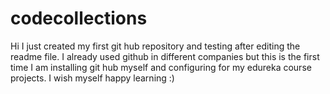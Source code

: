 # codecollections
Hi I just created my first git hub repository and testing after editing the readme file. I already used github in different companies but this is the first time I am installing git hub myself and configuring for my edureka course projects. I wish myself happy learning :) 
